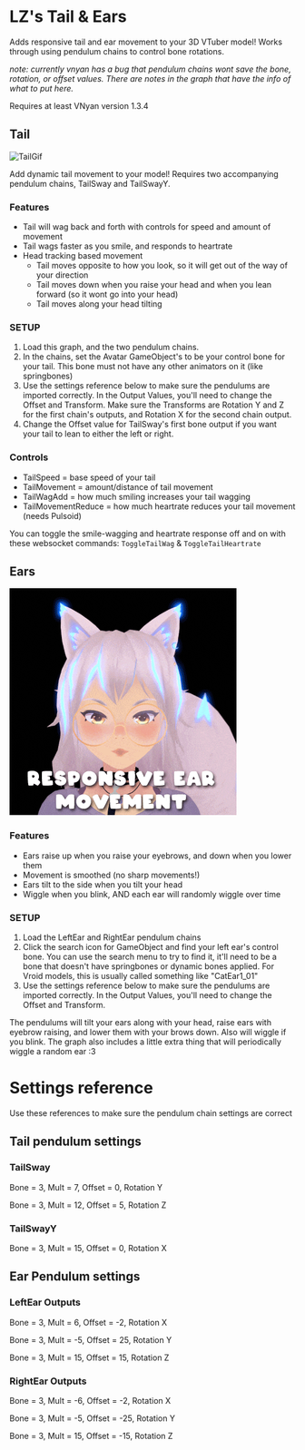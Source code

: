 # LZ's Tail & Ears

Adds responsive tail and ear movement to your 3D VTuber model! Works through using pendulum chains to control bone rotations.

_note: currently vnyan has a bug that pendulum chains wont save the bone, rotation, or offset values. There are notes in the graph that have the info of what to put here._

Requires at least VNyan version 1.3.4
## Tail

![TailGif](https://github.com/Lunazera/VNyan-Graphs/blob/main/Tail-Ears/Tail-Example-animated.gif)

Add dynamic tail movement to your model!
Requires two accompanying pendulum chains, TailSway and TailSwayY.

### Features
- Tail will wag back and forth with controls for speed and amount of movement
- Tail wags faster as you smile, and responds to heartrate
- Head tracking based movement
  - Tail moves opposite to how you look, so it will get out of the way of your direction
  - Tail moves down when you raise your head and when you lean forward (so it wont go into your head)
  - Tail moves along your head tilting

### SETUP
1. Load this graph, and the two pendulum chains.
2. In the chains, set the Avatar GameObject's to be your control bone for your tail. This bone must not have any other animators on it (like springbones)
3. Use the settings reference below to make sure the pendulums are imported correctly. In the Output Values, you'll need to change the Offset and Transform. Make sure the Transforms are Rotation Y and Z for the first chain's outputs, and Rotation X for the second chain output.
4. Change the Offset value for TailSway's first bone output if you want your tail to lean to either the left or right.

### Controls
- TailSpeed = base speed of your tail 
- TailMovement = amount/distance of tail movement
- TailWagAdd = how much smiling increases your tail wagging
- TailMovementReduce = how much heartrate reduces your tail movement (needs Pulsoid)

You can toggle the smile-wagging and heartrate response off and on with these websocket commands: `ToggleTailWag` & `ToggleTailHeartrate`

## Ears
![EarGif](https://github.com/Lunazera/VNyan-Graphs/blob/main/Tail-Ears/Ears-Example-animated.gif)

### Features
- Ears raise up when you raise your eyebrows, and down when you lower them
- Movement is smoothed (no sharp movements!)
- Ears tilt to the side when you tilt your head
- Wiggle when you blink, AND each ear will randomly wiggle over time

### SETUP
1. Load the LeftEar and RightEar pendulum chains
2. Click the search icon for GameObject and find your left ear's control bone. You can use the search menu to try to find it, it'll need to be a bone that doesn't have springbones or dynamic bones applied. For Vroid models, this is usually called something like "CatEar1_01"
3. Use the settings reference below to make sure the pendulums are imported correctly. In the Output Values, you'll need to change the Offset and Transform.

The pendulums will tilt your ears along with your head, raise ears with eyebrow raising, and lower them with your brows down. Also will wiggle if you blink. The graph also includes a little extra thing that will periodically wiggle a random ear :3

# Settings reference
Use these references to make sure the pendulum chain settings are correct

## Tail pendulum settings
### TailSway
Bone = 3, Mult = 7, Offset = 0, Rotation Y

Bone = 3, Mult = 12, Offset = 5, Rotation Z

### TailSwayY
Bone = 3, Mult = 15, Offset = 0, Rotation X

## Ear Pendulum settings
### LeftEar Outputs
Bone = 3, Mult = 6, Offset = -2, Rotation X

Bone = 3, Mult = -5, Offset = 25, Rotation Y

Bone = 3, Mult = 15, Offset = 15, Rotation Z

### RightEar Outputs
Bone = 3, Mult = -6, Offset = -2, Rotation X

Bone = 3, Mult = -5, Offset = -25, Rotation Y

Bone = 3, Mult = 15, Offset = -15, Rotation Z
